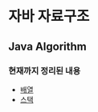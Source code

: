 # 자바 자료구조

Java Algorithm
----------------------

### 현재까지 정리된 내용

- [배열](https://github.com/gloz0315/Algorithm/tree/main/배열)
- [스택](https://github.com/gloz0315/Algorithm/tree/main/%EC%8A%A4%ED%83%9D%2C%ED%81%90)
